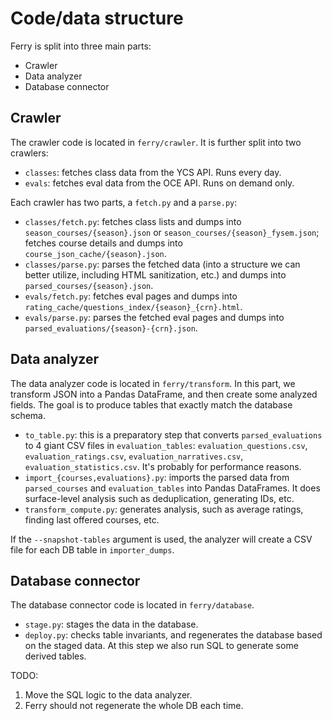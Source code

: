 # Code/data structure

Ferry is split into three main parts:

- Crawler
- Data analyzer
- Database connector

## Crawler

The crawler code is located in `ferry/crawler`. It is further split into two crawlers:

- `classes`: fetches class data from the YCS API. Runs every day.
- `evals`: fetches eval data from the OCE API. Runs on demand only.

Each crawler has two parts, a `fetch.py` and a `parse.py`:

- `classes/fetch.py`: fetches class lists and dumps into `season_courses/{season}.json` or `season_courses/{season}_fysem.json`; fetches course details and dumps into `course_json_cache/{season}.json`.
- `classes/parse.py`: parses the fetched data (into a structure we can better utilize, including HTML sanitization, etc.) and dumps into `parsed_courses/{season}.json`.
- `evals/fetch.py`: fetches eval pages and dumps into `rating_cache/questions_index/{season}_{crn}.html`.
- `evals/parse.py`: parses the fetched eval pages and dumps into `parsed_evaluations/{season}-{crn}.json`.

## Data analyzer

The data analyzer code is located in `ferry/transform`. In this part, we transform JSON into a Pandas DataFrame, and then create some analyzed fields. The goal is to produce tables that exactly match the database schema.

- `to_table.py`: this is a preparatory step that converts `parsed_evaluations` to 4 giant CSV files in `evaluation_tables`: `evaluation_questions.csv`, `evaluation_ratings.csv`, `evaluation_narratives.csv`, `evaluation_statistics.csv`. It's probably for performance reasons.
- `import_{courses,evaluations}.py`: imports the parsed data from `parsed_courses` and `evaluation_tables` into Pandas DataFrames. It does surface-level analysis such as deduplication, generating IDs, etc.
- `transform_compute.py`: generates analysis, such as average ratings, finding last offered courses, etc.

If the `--snapshot-tables` argument is used, the analyzer will create a CSV file for each DB table in `importer_dumps`.

## Database connector

The database connector code is located in `ferry/database`.

- `stage.py`: stages the data in the database.
- `deploy.py`: checks table invariants, and regenerates the database based on the staged data. At this step we also run SQL to generate some derived tables.

TODO:

1. Move the SQL logic to the data analyzer.
2. Ferry should not regenerate the whole DB each time.
